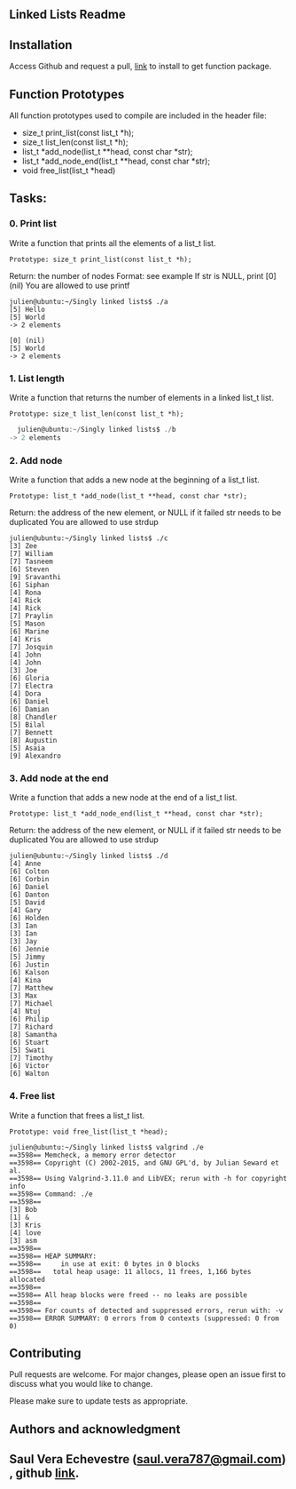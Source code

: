 ## Linked Lists Readme



## Installation

Access Github and request a pull, [link](https://github.com/allthatgroove89/holbertonschool-printf/pulls) to install to get function package.



## Function Prototypes


All function prototypes used to compile are included in the header file:

- size_t print_list(const list_t *h);
- size_t list_len(const list_t *h);
- list_t *add_node(list_t **head, const char *str);
- list_t *add_node_end(list_t **head, const char *str);
- void free_list(list_t *head)

## Tasks:

### 0. Print list


Write a function that prints all the elements of a list_t list.

	Prototype: size_t print_list(const list_t *h);

   Return: the number of nodes
   Format: see example
    If str is NULL, print [0] (nil)
    You are allowed to use printf

```
julien@ubuntu:~/Singly linked lists$ ./a
[5] Hello
[5] World
-> 2 elements

[0] (nil)
[5] World
-> 2 elements
```
 ### 1. List length


Write a function that returns the number of elements in a linked list_t list.

    Prototype: size_t list_len(const list_t *h);


```C
  julien@ubuntu:~/Singly linked lists$ ./b
-> 2 elements
```

### 2. Add node

Write a function that adds a new node at the beginning of a list_t list.

    Prototype: list_t *add_node(list_t **head, const char *str);
  Return: the address of the new element, or NULL if it failed
    str needs to be duplicated
    You are allowed to use strdup
```
julien@ubuntu:~/Singly linked lists$ ./c
[3] Zee
[7] William
[7] Tasneem
[6] Steven
[9] Sravanthi
[6] Siphan
[4] Rona
[4] Rick
[4] Rick
[7] Praylin
[5] Mason
[6] Marine
[4] Kris
[7] Josquin
[4] John
[4] John
[3] Joe
[6] Gloria
[7] Electra
[4] Dora
[6] Daniel
[6] Damian
[8] Chandler
[5] Bilal
[7] Bennett
[8] Augustin
[5] Asaia
[9] Alexandro
```

### 3. Add node at the end


Write a function that adds a new node at the end of a list_t list.

    Prototype: list_t *add_node_end(list_t **head, const char *str);
   Return: the address of the new element, or NULL if it failed
    str needs to be duplicated
    You are allowed to use strdup
```
julien@ubuntu:~/Singly linked lists$ ./d
[4] Anne
[6] Colton
[6] Corbin
[6] Daniel
[6] Danton
[5] David
[4] Gary
[6] Holden
[3] Ian
[3] Ian
[3] Jay
[6] Jennie
[5] Jimmy
[6] Justin
[6] Kalson
[4] Kina
[7] Matthew
[3] Max
[7] Michael
[4] Ntuj
[6] Philip
[7] Richard
[8] Samantha
[6] Stuart
[5] Swati
[7] Timothy
[6] Victor
[6] Walton
```

### 4. Free list


Write a function that frees a list_t list.

    Prototype: void free_list(list_t *head);

```
julien@ubuntu:~/Singly linked lists$ valgrind ./e
==3598== Memcheck, a memory error detector
==3598== Copyright (C) 2002-2015, and GNU GPL'd, by Julian Seward et al.
==3598== Using Valgrind-3.11.0 and LibVEX; rerun with -h for copyright info
==3598== Command: ./e
==3598==
[3] Bob
[1] &
[3] Kris
[4] love
[3] asm
==3598==
==3598== HEAP SUMMARY:
==3598==     in use at exit: 0 bytes in 0 blocks
==3598==   total heap usage: 11 allocs, 11 frees, 1,166 bytes allocated
==3598==
==3598== All heap blocks were freed -- no leaks are possible
==3598==
==3598== For counts of detected and suppressed errors, rerun with: -v
==3598== ERROR SUMMARY: 0 errors from 0 contexts (suppressed: 0 from 0)
```




## Contributing

Pull requests are welcome. For major changes, please open an issue first
to discuss what you would like to change.

Please make sure to update tests as appropriate.




## Authors and acknowledgment

## Saul Vera Echevestre (saul.vera787@gmail.com) , github [link](https://github.com/allthatgroove89/holbertonschool-printf).